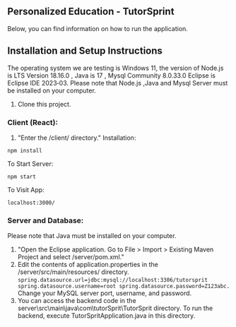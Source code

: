 ## Personalized Education - TutorSprint 
Below, you can find information on how to run the application.

## Installation and Setup Instructions

The operating system we are testing is Windows 11, the version of Node.js is LTS Version 18.16.0 , Java is 17 , Mysql Community 8.0.33.0 Eclipse is Eclipse IDE 2023‑03.
Please note that Node.js ,Java and Mysql Server must be installed on your computer. 
1. Clone this project.
### Client (React):
1. "Enter the /client/ directory."
Installation:

`npm install`  

To Start Server:

`npm start`  

To Visit App:

`localhost:3000/`

### Server and Database:
Please note that Java must be installed on your computer.
1. "Open the Eclipse application. Go to File > Import > Existing Maven Project and select /server/pom.xml."
2. Edit the contents of application.properties in the /server/src/main/resources/ directory.
`spring.datasource.url=jdbc:mysql://localhost:3306/tutorsprit
spring.datasource.username=root
spring.datasource.password=Z123abc.`
Change your MySQL server port, username, and password.
3. You can access the backend code in the server\src\main\java\com\tutorSprit\TutorSprit directory. To run the backend, execute TutorSpritApplication.java in this directory.

